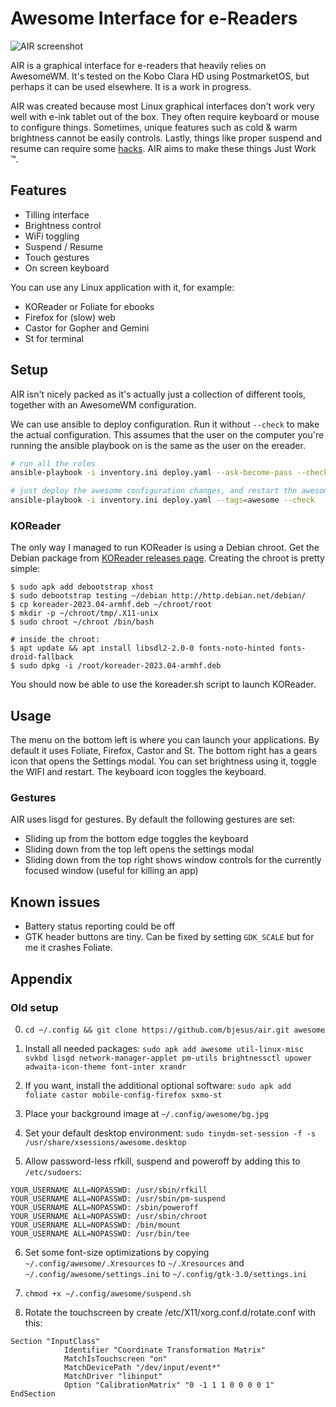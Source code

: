 # Awesome Interface for e-Readers

![AIR screenshot](https://user-images.githubusercontent.com/55081/172224765-9f0efab0-f555-45b5-a053-186d2300373a.png)

AIR is a graphical interface for e-readers that heavily relies on AwesomeWM. It's tested on the Kobo Clara HD using PostmarketOS, but perhaps it can be used elsewhere. It is a work in progress.

AIR was created because most Linux graphical interfaces don't work very well with e-ink tablet out of the box. They often require keyboard or mouse to configure things. Sometimes, unique features such as cold & warm brightness cannot be easily controls. Lastly, things like proper suspend and resume can require some [hacks](suspend.sh). AIR aims to make these things Just Work ™️.

## Features

- Tilling interface
- Brightness control
- WiFi toggling
- Suspend / Resume
- Touch gestures
- On screen keyboard

You can use any Linux application with it, for example:

- KOReader or Foliate for ebooks
- Firefox for (slow) web
- Castor for Gopher and Gemini
- St for terminal

## Setup

AIR isn't nicely packed as it's actually just a collection of different tools, together with an AwesomeWM configuration.

We can use ansible to deploy configuration.
Run it without `--check` to make the actual configuration.
This assumes that the user on the computer you're running the ansible playbook on is the same as the user on the ereader.

```bash
# run all the roles
ansible-playbook -i inventory.ini deploy.yaml --ask-become-pass --check

# just deploy the awesome configuration changes, and restart the awesome session
ansible-playbook -i inventory.ini deploy.yaml --tags=awesome --check
```

### KOReader

The only way I managed to run KOReader is using a Debian chroot. Get the Debian package from [KOReader releases page](https://github.com/koreader/koreader/releases). Creating the chroot is pretty simple:

```
$ sudo apk add debootstrap xhost
$ sudo debootstrap testing ~/debian http://http.debian.net/debian/
$ cp koreader-2023.04-armhf.deb ~/chroot/root
$ mkdir -p ~/chroot/tmp/.X11-unix
$ sudo chroot ~/chroot /bin/bash

# inside the chroot:
$ apt update && apt install libsdl2-2.0-0 fonts-noto-hinted fonts-droid-fallback
$ sudo dpkg -i /root/koreader-2023.04-armhf.deb
```

You should now be able to use the koreader.sh script to launch KOReader.

## Usage

The menu on the bottom left is where you can launch your applications. By default it uses Foliate, Firefox, Castor and St. The bottom right has a gears icon that opens the Settings modal. You can set brightness using it, toggle the WIFI and restart. The keyboard icon toggles the keyboard.

### Gestures

AIR uses lisgd for gestures. By default the following gestures are set:

- Sliding up from the bottom edge toggles the keyboard
- Sliding down from the top left opens the settings modal
- Sliding down from the top right shows window controls for the currently focused window (useful for killing an app)

## Known issues

- Battery status reporting could be off
- GTK header buttons are tiny. Can be fixed by setting `GDK_SCALE` but for me it crashes Foliate.

## Appendix

### Old setup

0. `cd ~/.config && git clone https://github.com/bjesus/air.git awesome`

1. Install all needed packages: `sudo apk add awesome util-linux-misc svkbd lisgd network-manager-applet pm-utils brightnessctl upower adwaita-icon-theme font-inter xrandr`

2. If you want, install the additional optional software: `sudo apk add foliate castor mobile-config-firefox sxmo-st`

3. Place your background image at `~/.config/awesome/bg.jpg`

4. Set your default desktop environment: `sudo tinydm-set-session -f -s /usr/share/xsessions/awesome.desktop`

5. Allow password-less rfkill, suspend and poweroff by adding this to `/etc/sudoers`:

```
YOUR_USERNAME ALL=NOPASSWD: /usr/sbin/rfkill
YOUR_USERNAME ALL=NOPASSWD: /usr/sbin/pm-suspend
YOUR_USERNAME ALL=NOPASSWD: /sbin/poweroff
YOUR_USERNAME ALL=NOPASSWD: /usr/sbin/chroot
YOUR_USERNAME ALL=NOPASSWD: /bin/mount
YOUR_USERNAME ALL=NOPASSWD: /usr/bin/tee
```

6. Set some font-size optimizations by copying `~/.config/awesome/.Xresources` to `~/.Xresources` and `~/.config/awesome/settings.ini` to `~/.config/gtk-3.0/settings.ini`

7. `chmod +x ~/.config/awesome/suspend.sh`

8. Rotate the touchscreen by create /etc/X11/xorg.conf.d/rotate.conf with this:

```
Section "InputClass"
            Identifier "Coordinate Transformation Matrix"
            MatchIsTouchscreen "on"
            MatchDevicePath "/dev/input/event*"
            MatchDriver "libinput"
            Option "CalibrationMatrix" "0 -1 1 1 0 0 0 0 1"
EndSection
```
